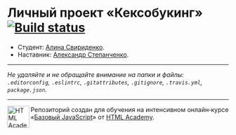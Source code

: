 # Личный проект «Кексобукинг» [![Build status][travis-image]][travis-url]

* Студент: [Алина Свириденко](https://up.htmlacademy.ru/javascript/11/user/184881).
* Наставник: [Александр Степанченко](https://htmlacademy.ru/profile/id225726).

---

_Не удаляйте и не обращайте внимание на папки и файлы:_<br>
_`.editorconfig`, `.eslintrc`, `.gitattributes`, `.gitignore`, `.travis.yml`, `package.json`._

---

<a href="https://htmlacademy.ru/intensive/javascript"><img align="left" width="50" height="50" title="HTML Academy" src="https://up.htmlacademy.ru/static/img/intensive/javascript/logo-for-github.svg"></a>

Репозиторий создан для обучения на интенсивном онлайн‑курсе «[Базовый JavaScript](https://htmlacademy.ru/intensive/javascript)» от [HTML Academy](https://htmlacademy.ru).

[travis-image]: https://travis-ci.org/htmlacademy-javascript/184881-keksobooking.svg?branch=master
[travis-url]: https://travis-ci.org/htmlacademy-javascript/184881-keksobooking
